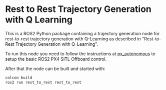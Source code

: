 # Rest to Rest Trajectory Generation with Q Learning

This is a ROS2 Python package containing a trajectory generation node for rest-to-rest trajectory
generation with Q-Learning as described in "Rest-to-Rest Trajectory Generation with Q-Learning".

To run this node you need to follow the instructions at [px_autonomous](https://github.com/AImotion-Flight/px4_autonomous)
to setup the basic ROS2 PX4 SITL Offboard control.

After that the node can be built and started with:
```bash
colcon build
ros2 run rest_to_rest rest_to_rest
```
